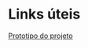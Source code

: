 # Links úteis

[Prototipo do projeto](https://www.figma.com/design/kuW0L3tRVlR3MMbPVp2vag/SARPE?node-id=0-1&t=fCSb8x1bStUosHkg-1)
